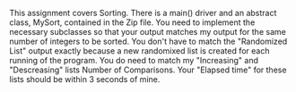This assignment covers Sorting.  There is a main() driver and an abstract class, MySort, contained in the Zip file. You need to implement the necessary subclasses so that your output matches my output for the same number of integers to be sorted. You don't have to match the "Randomized List" output exactly because a new randomixed list is created for each running of the program. You do need to match my "Increasing" and "Descreasing" lists Number of Comparisons. Your "Elapsed time" for these lists should be within 3 seconds of mine.
